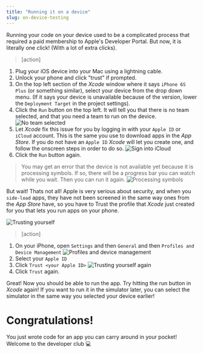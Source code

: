 ```yaml
---
title: "Running it on a device"
slug: on-device-testing
---
```


Running your code on your device used to be a complicated process that required a paid membership to Apple's Developer Portal. But now, it is literally one click! (With a lot of extra clicks).

>[action]
>
1. Plug your iOS device into your Mac using a lightning cable.
1. Unlock your phone and click "trust" if prompted.
1. On the top left section of the _Xcode_ window where it says `iPhone 6S Plus` (or something similar), select your device from the drop down menu. (If it says your device is unavailable because of the version, lower the `Deployment Target` in the project settings).
1. Click the `Run` button on the top left. It will tell you that there is no team selected, and that you need a team to run on the device. ![No team selected](./fix_by_adding_apple_id.png)
1. Let _Xcode_ fix this issue for you by logging in with your `Apple ID` or `iCloud` account. This is the same you use to download apps in the _App Store_. If you do not have an `Apple ID` _Xcode_ will let you create one, and follow the onscreen steps in order to do so. ![Sign into iCloud](./sign_into_icloud.png)
1. Click the `Run` button again.
>You may get an error that the device is not available yet because it is processing symbols. If so, there will be a progress bar you can watch while you wait. Then you can run it again. ![Processing symbols](./processing_symbols.png)

But wait! Thats not all! Apple is very serious about security, and when you `side-load` apps, they have not been screened in the same way ones from the _App Store_ have, so you have to Trust the profile that _Xcode_ just created for you that lets you run apps on your phone.

![Trusting yourself](./untrusted_developer.jpg)

>[action]
>
1. On your iPhone, open `Settings` and then `General` and then `Profiles and Device Management` ![Profiles and device management](./settings_general_profiles.jpg)
1. Select your `Apple ID`
1. Click `Trust <your Apple ID>` ![Trusting yourself again](./trusting_yourself.jpg)
1. Click `Trust` again.

Great! Now you should be able to run the app. Try hitting the run button in _Xcode_ again! If you want to run it in the simulator later, you can select the simulator in the same way you selected your device earlier!

# Congratulations!

You just wrote code for an app you can carry around in your pocket! Welcome to the developer club 💻
